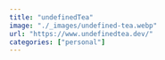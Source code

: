 ```yaml
---
title: "undefinedTea"
image: "./_images/undefined-tea.webp"
url: "https://www.undefinedtea.dev/"
categories: ["personal"]
---
```

